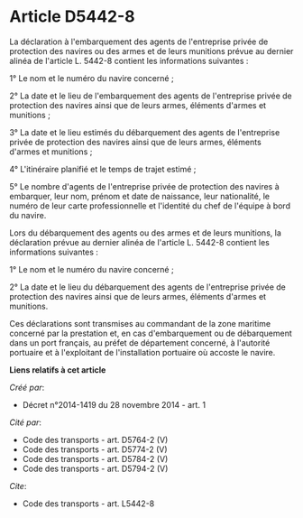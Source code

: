 # Article D5442-8

La déclaration à l'embarquement des agents de l'entreprise privée de protection des navires ou des armes et de leurs
munitions prévue au dernier alinéa de l'article L. 5442-8 contient les informations suivantes : 

1° Le nom et le numéro du navire concerné ; 

2° La date et le lieu de l'embarquement des agents de l'entreprise privée de protection des navires ainsi que de leurs armes,
éléments d'armes et munitions ; 

3° La date et le lieu estimés du débarquement des agents de l'entreprise privée de protection des navires ainsi que de leurs
armes, éléments d'armes et munitions ; 

4° L'itinéraire planifié et le temps de trajet estimé ; 

5° Le nombre d'agents de l'entreprise privée de protection des navires à embarquer, leur nom, prénom et date de naissance,
leur nationalité, le numéro de leur carte professionnelle et l'identité du chef de l'équipe à bord du navire. 

Lors du débarquement des agents ou des armes et de leurs munitions, la déclaration prévue au dernier alinéa de l'article L.
5442-8 contient les informations suivantes : 

1° Le nom et le numéro du navire concerné ; 

2° La date et le lieu du débarquement des agents de l'entreprise privée de protection des navires ainsi que de leurs armes,
éléments d'armes et munitions. 

Ces déclarations sont transmises au commandant de la zone maritime concerné par la prestation et, en cas d'embarquement ou de
débarquement dans un port français, au préfet de département concerné, à l'autorité portuaire et à l'exploitant de
l'installation portuaire où accoste le navire.

**Liens relatifs à cet article**

_Créé par_:

  - Décret n°2014-1419 du 28 novembre 2014 - art. 1

_Cité par_:

  - Code des transports - art. D5764-2 (V)
  - Code des transports - art. D5774-2 (V)
  - Code des transports - art. D5784-2 (V)
  - Code des transports - art. D5794-2 (V)

_Cite_:

  - Code des transports - art. L5442-8
